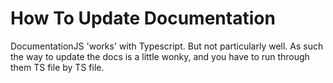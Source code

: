 # How To Update Documentation

DocumentationJS 'works' with Typescript. But not particularly well. As such the way to update the docs is a little wonky, and you have to run through them TS file by TS file.

